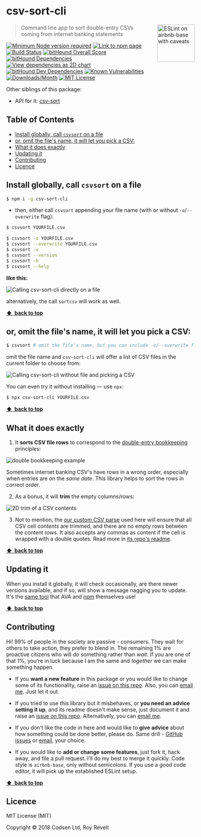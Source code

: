 # csv-sort-cli

<a href="https://github.com/revelt/eslint-on-airbnb-base-badge" style="float: right; padding: 0 0 20px 20px;"><img src="https://cdn.rawgit.com/revelt/eslint-on-airbnb-base-badge/0c3e46c9/lint-badge.svg" alt="ESLint on airbnb-base with caveats" width="100" align="right"></a>

> Command line app to sort double-entry CSVs coming from internet banking statements

[![Minimum Node version required][node-img]][node-url]
[![Link to npm page][npm-img]][npm-url]
[![Build Status][travis-img]][travis-url]
[![bitHound Overall Score][overall-img]][overall-url]
[![bitHound Dependencies][deps-img]][deps-url]
[![View dependencies as 2D chart][deps2d-img]][deps2d-url]
[![bitHound Dev Dependencies][dev-img]][dev-url]
[![Known Vulnerabilities][vulnerabilities-img]][vulnerabilities-url]
[![Downloads/Month][downloads-img]][downloads-url]
[![MIT License][license-img]][license-url]

Other siblings of this package:
<!-- * Front end: [csvpony.com](https://csvpony.com) -->
* API for it: [csv-sort](https://github.com/codsen/csv-sort)

## Table of Contents

<!-- START doctoc generated TOC please keep comment here to allow auto update -->
<!-- DON'T EDIT THIS SECTION, INSTEAD RE-RUN doctoc TO UPDATE -->


- [Install globally, call `csvsort` on a file](#install-globally-call-csvsort-on-a-file)
- [or, omit the file's name, it will let you pick a CSV:](#or-omit-the-files-name-it-will-let-you-pick-a-csv)
- [What it does exactly](#what-it-does-exactly)
- [Updating it](#updating-it)
- [Contributing](#contributing)
- [Licence](#licence)

<!-- END doctoc generated TOC please keep comment here to allow auto update -->

## Install globally, call `csvsort` on a file

```bash
$ npm i -g csv-sort-cli
```

- then, either call `csvsort` appending your file name (with or without `-o`/`--overwrite` flag):

```bash
$ csvsort YOURFILE.csv

$ csvsort -o YOURFILE.csv
$ csvsort --overwrite YOURFILE.csv
$ csvsort -v
$ csvsort --version
$ csvsort -h
$ csvsort --help
```

**like this:**

![Calling csv-sort-cli directly on a file](https://cdn.rawgit.com/codsen/csv-sort-cli/b2934c92/media/example1.gif)

alternatively, the call `sortcsv` will work as well.

**[⬆ &nbsp;back to top](#)**

## or, omit the file's name, it will let you pick a CSV:

```bash
$ csvsort # omit the file's name, but you can include -o/--overwrite flag
```

omit the file name and `csv-sort-cli` will offer a list of CSV files in the current folder to choose from:

![Calling csv-sort-cli without file and picking a CSV](https://cdn.rawgit.com/codsen/csv-sort-cli/b2934c92/media/example2.gif)

You can even try it without installing — use `npx`:

```bash
$ npx csv-sort-cli YOURFILE.csv
```

**[⬆ &nbsp;back to top](#)**

## What it does exactly

1. It **sorts CSV file rows** to correspond to the [double-entry bookkeeping](https://en.wikipedia.org/wiki/Double-entry_bookkeeping_system) principles:

![double bookkeeping example](https://cdn.rawgit.com/codsen/csv-sort/e273cf48/media/img1.png)

Sometimes internet banking CSV's have rows in a wrong order, especially when entries are on the _same date_. This library helps to sort the rows in correct order.

2. As a bonus, it will **trim** the empty columns/rows:

![2D trim of a CSV contents](https://cdn.rawgit.com/codsen/csv-sort/2bdf5256/media/img2.png)

3. Not to mention, the [our custom CSV parse](https://github.com/codsen/csv-split-easy) used here will ensure that all CSV cell _contents_ are trimmed, and there are no empty rows between the content rows. It also accepts any commas as content if the cell is wrapped with a double quotes. Read more in [its repo's readme](https://github.com/codsen/csv-split-easy).

**[⬆ &nbsp;back to top](#)**

## Updating it

When you install it globally, it will check occasionally, are there newer versions available, and if so, will show a message nagging you to update. It's the [same tool](https://www.npmjs.com/package/update-notifier) that AVA and [npm](https://www.npmjs.com/package/npm) themselves use!

**[⬆ &nbsp;back to top](#)**

## Contributing

Hi! 99% of people in the society are passive - consumers. They wait for others to take action, they prefer to blend in. The remaining 1% are proactive citizens who will _do_ something rather than _wait_. If you are one of that 1%, you're in luck because I am the same and _together_ we can make something happen.

* If you **want a new feature** in this package or you would like to change some of its functionality, raise an [issue on this repo](https://github.com/codsen/csv-sort-cli/issues). Also, you can [email me](mailto:roy@codsen.com). Just let it out.

* If you tried to use this library but it misbehaves, or **you need an advice setting it up**, and its readme doesn't make sense, just document it and raise an [issue on this repo](https://github.com/codsen/csv-sort-cli/issues). Alternatively, you can [email me](mailto:roy@codsen.com).

* If you don't like the code in here and would like to **give advice** about how something could be done better, please do. Same drill - [GitHub issues](https://github.com/codsen/csv-sort-cli/issues) or [email](mailto:roy@codsen.com), your choice.

* If you would like to **add or change some features**, just fork it, hack away, and file a pull request. I'll do my best to merge it quickly. Code style is `airbnb-base`, only without semicolons. If you use a good code editor, it will pick up the established ESLint setup.

**[⬆ &nbsp;back to top](#)**

## Licence

MIT License (MIT)

Copyright © 2018 Codsen Ltd, Roy Revelt

[node-img]: https://img.shields.io/node/v/csv-sort-cli.svg?style=flat-square&label=works%20on%20node
[node-url]: https://www.npmjs.com/package/csv-sort-cli

[npm-img]: https://img.shields.io/npm/v/csv-sort-cli.svg?style=flat-square&label=release
[npm-url]: https://www.npmjs.com/package/csv-sort-cli

[travis-img]: https://img.shields.io/travis/codsen/csv-sort-cli.svg?style=flat-square
[travis-url]: https://travis-ci.org/codsen/csv-sort-cli

[overall-img]: https://img.shields.io/bithound/code/github/codsen/csv-sort-cli.svg?style=flat-square
[overall-url]: https://www.bithound.io/github/codsen/csv-sort-cli

[deps-img]: https://img.shields.io/bithound/dependencies/github/codsen/csv-sort-cli.svg?style=flat-square
[deps-url]: https://www.bithound.io/github/codsen/csv-sort-cli/master/dependencies/npm

[deps2d-img]: https://img.shields.io/badge/deps%20in%202D-see_here-08f0fd.svg?style=flat-square
[deps2d-url]: http://npm.anvaka.com/#/view/2d/csv-sort-cli

[dev-img]: https://img.shields.io/bithound/devDependencies/github/codsen/csv-sort-cli.svg?style=flat-square
[dev-url]: https://www.bithound.io/github/codsen/csv-sort-cli/master/dependencies/npm

[vulnerabilities-img]: https://snyk.io/test/github/codsen/csv-sort-cli/badge.svg?style=flat-square
[vulnerabilities-url]: https://snyk.io/test/github/codsen/csv-sort-cli

[downloads-img]: https://img.shields.io/npm/dm/csv-sort-cli.svg?style=flat-square
[downloads-url]: https://npmcharts.com/compare/csv-sort-cli

[license-img]: https://img.shields.io/npm/l/csv-sort-cli.svg?style=flat-square
[license-url]: https://github.com/codsen/csv-sort-cli/blob/master/license.md
